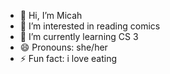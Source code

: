 - 👋 Hi, I’m Micah
- 👀 I’m interested in reading comics
- 🌱 I’m currently learning CS 3
- 😄 Pronouns: she/her
- ⚡ Fun fact: i love eating

<!---
MicahAngelinePLibardos/MicahAngelinePLibardos is a ✨ special ✨ repository because its `README.md` (this file) appears on your GitHub profile.
You can click the Preview link to take a look at your changes.
--->
